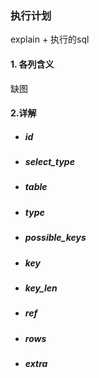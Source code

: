 ### 执行计划

explain + 执行的sql

#### 1. 各列含义

缺图

#### 2.详解

- ##### id

- ##### select_type

- ##### table

- ##### type

- ##### possible_keys

- ##### key

- ##### key_len

- ##### ref

- ##### rows

- ##### extra





